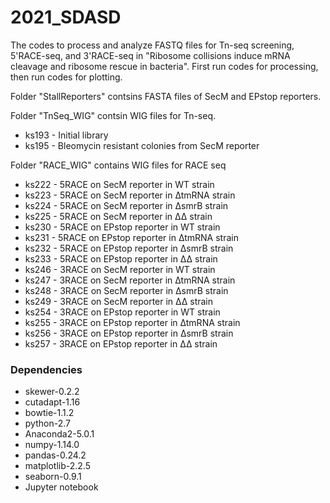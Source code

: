 # 2021_SDASD

The codes to process and analyze FASTQ files for Tn-seq screening, 5'RACE-seq, and 3'RACE-seq in "Ribosome collisions induce mRNA cleavage and ribosome rescue in bacteria". First run codes for processing, then run codes for plotting.

Folder "StallReporters" contsins FASTA files of SecM and EPstop reporters. 

Folder "TnSeq_WIG" contsin WIG files for Tn-seq.
* ks193 - Initial library
* ks195 - Bleomycin resistant colonies from SecM reporter

Folder "RACE_WIG" contains WIG files for RACE seq
* ks222 - 5RACE on SecM reporter in WT strain
* ks223 - 5RACE on SecM reporter in ∆tmRNA strain
* ks224 - 5RACE on SecM reporter in ∆smrB strain
* ks225 - 5RACE on SecM reporter in ∆∆ strain
* ks230 - 5RACE on EPstop reporter in WT strain
* ks231 - 5RACE on EPstop reporter in ∆tmRNA strain
* ks232 - 5RACE on EPstop reporter in ∆smrB strain
* ks233 - 5RACE on EPstop reporter in ∆∆ strain
* ks246 - 3RACE on SecM reporter in WT strain
* ks247 - 3RACE on SecM reporter in ∆tmRNA strain
* ks248 - 3RACE on SecM reporter in ∆smrB strain
* ks249 - 3RACE on SecM reporter in ∆∆ strain
* ks254 - 3RACE on EPstop reporter in WT strain
* ks255 - 3RACE on EPstop reporter in ∆tmRNA strain
* ks256 - 3RACE on EPstop reporter in ∆smrB strain
* ks257 - 3RACE on EPstop reporter in ∆∆ strain

### Dependencies
* skewer-0.2.2
* cutadapt-1.16
* bowtie-1.1.2
* python-2.7
* Anaconda2-5.0.1
* numpy-1.14.0
* pandas-0.24.2
* matplotlib-2.2.5
* seaborn-0.9.1
* Jupyter notebook
